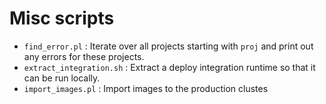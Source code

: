 # Misc scripts


* `find_error.pl` : Iterate over all projects starting with `proj` and print out any errors for these projects.
* `extract_integration.sh` : Extract a deploy integration runtime so that it can be run locally. 
* `import_images.pl` : Import images to the production clustes
